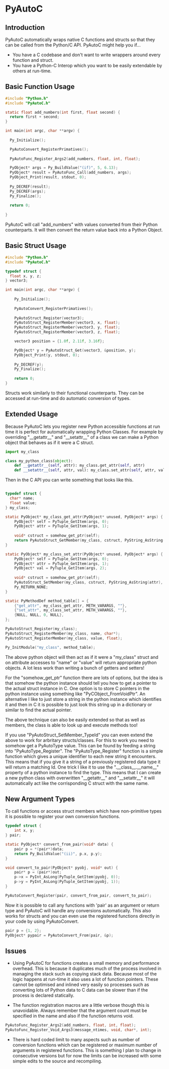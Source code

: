 PyAutoC
=======


Introduction
------------

PyAutoC automatically wraps native C functions and structs so that they can be called from the Python/C API. PyAutoC might help you if...

* You have a C codebase and don't want to write wrappers around every function and struct.
* You have a Python-C Interop which you want to be easily extendable by others at run-time.


Basic Function Usage
-------------------- 
    
```c
#include "Python.h"
#include "PyAutoC.h"

static float add_numbers(int first, float second) {
  return first + second;
}

int main(int argc, char **argv) {
  
  Py_Initialize();

  PyAutoConvert_RegisterPrimatives();
  
  PyAutoFunc_Register_Args2(add_numbers, float, int, float);

  PyObject* args = Py_BuildValue("(if)", 5, 6.13);
  PyObject* result = PyAutoFunc_Call(add_numbers, args);
  PyObject_Print(result, stdout, 0);
  
  Py_DECREF(result);
  Py_DECREF(args);
  Py_Finalize();
  
  return 0;
  
}
```
	
PyAutoC will call "add\_numbers" with values converted from their Python counterparts. It will then convert the return value back into a Python Object.

	
Basic Struct Usage
------------------ 

```c
#include "Python.h"
#include "PyAutoC.h"

typedef struct {
  float x, y, z;
} vector3;

int main(int argc, char **argv) {
	
	Py_Initialize();
	
	PyAutoConvert_RegisterPrimatives();
	
	PyAutoStruct_Register(vector3);
	PyAutoStruct_RegisterMember(vector3, x, float);
	PyAutoStruct_RegisterMember(vector3, y, float);
	PyAutoStruct_RegisterMember(vector3, z, float);

	vector3 position = {1.0f, 2.11f, 3.16f};

	PyObject* y = PyAutoStruct_Get(vector3, &position, y);
	PyObject_Print(y, stdout, 0);
	
	Py_DECREF(y);
	Py_Finalize();
	
	return 0;
}
```
	
Structs work similarly to their functional counterparts. They can be accessed at run-time and do automatic conversion of types.

	
Extended Usage
--------------

Because PyAutoC lets you register new Python accessible functions at run time it is perfect for automatically wrapping Python Classes. For example by overriding "\_\_getattr\_\_" and "\_\_setattr\_\_" of a class we can make a Python object that behaves as if it were a C struct.

```python
import my_class

class my_python_class(object):
	def __getattr__(self, attr): my_class.get_attr(self, attr)
	def __setattr__(self, attr, val): my_class.set_attr(self, attr, val)
```
		
Then in the C API you can write something that looks like this.
    
```c

typedef struct {
  char* name;
  float value;
} my_class;

static PyObject* my_class_get_attr(PyObject* unused, PyObject* args) {
	PyObject* self = PyTuple_GetItem(args, 0);
	PyObject* attr = PyTuple_GetItem(args, 1);
	
	void* cstruct = somehow_get_ptr(self);
	return PyAutoStruct_GetMember(my_class, cstruct, PyString_AsString(attr));
}

static PyObject* my_class_set_attr(PyObject* unused, PyObject* args) {
	PyObject* self = PyTuple_GetItem(args, 0);
	PyObject* attr = PyTuple_GetItem(args, 1);
	PyObject* val = PyTuple_GetItem(args, 2);
	
	void* cstruct = somehow_get_ptr(self);
	PyAutoStruct_SetMember(my_class, cstruct, PyString_AsString(attr), val);
	Py_RETURN_NONE;
}

static PyMethodDef method_table[] = {
	{"get_attr", my_class_get_attr, METH_VARARGS, ""},
	{"set_attr", my_class_set_attr, METH_VARARGS, ""},
	{NULL, NULL, 0, NULL},
};

PyAutoStruct_Register(my_class);
PyAutoStruct_RegisterMember(my_class, name, char*);
PyAutoStruct_RegisterMember(my_class, value, float);

Py_InitModule("my_class", method_table);
```

The above python object will then act as if it were a "my\_class" struct and on attribute accesses to "name" or "value" will return appropriate python objects. A lot less work than writing a bunch of getters and setters!

For the "somehow\_get\_ptr" function there are lots of options, but the idea is that somehow the python instance should tell you how to get a pointer to the actual struct instance in C. One option is to store C pointers in the python instance using something like "PyCObject\_FromVoidPtr". An alternative I like to just store a string in the python instance which identifies it and then in C it is possible to just look this string up in a dictionary or similar to find the actual pointer.

The above technique can also be easily extended so that as well as members, the class is able to look up and execute methods too!

If you use "PyAutoStruct\_SetMember\_TypeId" you can even extend the above to work for arbritary structs/classes. For this to work you need to somehow get a PyAutoType value. This can be found by feeding a string into "PyAutoType\_Register". The "PyAutoType\_Register" function is a simple function which gives a unique identifier to each new string it encounters. This means that if you give it a string of a previously registered data type it will return a matching Id. One trick I like it to use the ".\_\_class\_\_.\_\_name\_\_" property of a python instance to find the type. This means that I can create a new python class with overwritten "\_\_getattr\_\_" and "\_\_setattr\_\_" it will automatically act like the corrisponding C struct with the same name.

New Argument Types
------------------

To call functions or access struct members which have non-primitive types it is possible to register your own conversion functions.

```c
typedef struct {
	int x, y;
} pair;

static PyObject* convert_from_pair(void* data) {
	pair p = *(pair*)data;
	return Py_BuildValue("(ii)", p.x, p.y);
}

void convert_to_pair(PyObject* pyobj, void* out) {
	pair* p = (pair*)out;
	p->x = PyInt_AsLong(PyTuple_GetItem(pyobj, 0));
	p->y = PyInt_AsLong(PyTuple_GetItem(pyobj, 1));
}

PyAutoConvert_Register(pair, convert_from_pair, convert_to_pair);
```
	
Now it is possible to call any functions with 'pair' as an argument or return type and PyAutoC will handle any conversions automatically. This also works for structs and you can even use the registered functions directly in your code by using PyAutoConvert.

```c
pair p = {1, 2};
PyObject* pypair = PyAutoConvert_From(pair, &p);  
```
	
Issues
------

* Using PyAutoC for functions creates a small memory and performance overhead. This is because it duplicates much of the process involved in managing the stack such as copying stack data. Because most of the logic happens at run-time it also uses a lot of function pointers. These cannot be optimised and inlined very easily so processes such as converting lots of Python data to C data can be slower than if the process is declared statically.

* The function registration macros are a little verbose though this is unavoidable. Always remember that the argument count must be specified in the name and also if the function returns void.

```c
PyAutoFunc_Register_Args2(add_numbers, float, int, float);
PyAutoFunc_Register_Void_Args3(message_ntimes, void, char*, int);
```
	
* There is hard coded limit to many aspects such as number of conversion functions which can be registered or maximum number of arguments in registered functions. This is something I plan to change in consecutive versions but for now the limits can be increased with some simple edits to the source and recompiling.
